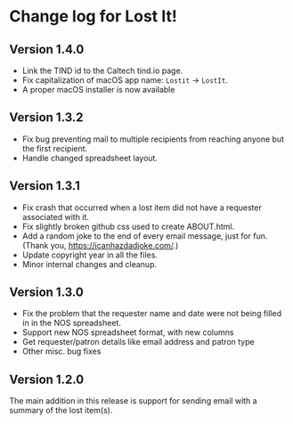 Change log for Lost It!
=======================

Version 1.4.0
-------------

* Link the TIND id to the Caltech tind.io page.
* Fix capitalization of macOS app name: `Lostit` ->  `LostIt`.
* A proper macOS installer is now available

Version 1.3.2
-------------

* Fix bug preventing mail to multiple recipients from reaching anyone but the first recipient.
* Handle changed spreadsheet layout.


Version 1.3.1
-------------

* Fix crash that occurred when a lost item did not have a requester associated with it.
* Fix slightly broken github css used to create ABOUT.html.
* Add a random joke to the end of every email message, just for fun.  (Thank you, https://icanhazdadjoke.com/.)
* Update copyright year in all the files. 
* Minor internal changes and cleanup.


Version 1.3.0
-------------

* Fix the problem that the requester name and date were not being filled in in the NOS spreadsheet.
* Support new NOS spreadsheet format, with new columns
* Get requester/patron details like email address and patron type
* Other misc. bug fixes


Version 1.2.0
-------------

The main addition in this release is support for sending email with a summary of the lost item(s).

